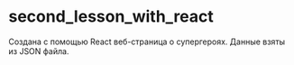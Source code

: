 # second_lesson_with_react

Создана с помощью React веб-страница о супергероях. Данные взяты из JSON файла.
